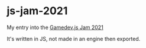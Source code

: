 # js-jam-2021

My entry into the [Gamedev.js Jam 2021](https://itch.io/jam/gamedevjs-2021)

It's written in JS, not made in an engine then exported.